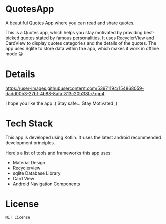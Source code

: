 # QuotesApp


A beautiful Quotes App where you can read and share quotes.

This is a Quotes app, which helps you stay motivated by providing best-picked quotes stated by famous personalities. It uses RecyclerView and CardView to display quotes categories and the details of the quotes. The app uses Sqlite to store data within the app, which makes it work in offline mode 😀


# Details

https://user-images.githubusercontent.com/53971194/154868059-dadd00b3-27bf-4b88-8afa-813c20b38fc7.mp4


I hope you like the app :)
Stay safe... Stay Motivated ;)

# Tech Stack
This app is developed using Kotlin. It uses the latest android recommended development principles.


Here's a list of tools and frameworks this app uses:

- Material Design
- Recyclerview
- sqlite Database Library
- Card View
- Android Navigation Components


# License

```
MIT License

```

